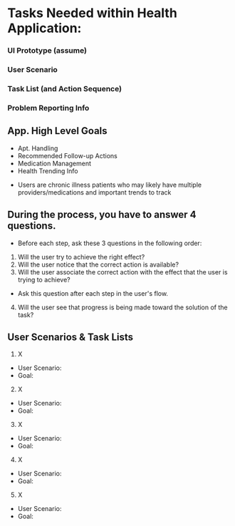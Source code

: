 # Tasks Needed within Health Application:

### UI Prototype (assume)

### User Scenario

### Task List (and Action Sequence)

### Problem Reporting Info

## App. High Level Goals

- Apt. Handling
- Recommended Follow-up Actions
- Medication Management
- Health Trending Info

* Users are chronic illness patients who may likely have multiple providers/medications and important trends to track

## During the process, you have to answer 4 questions.
* Before each step, ask these 3 questions in the following order:
1. Will the user try to achieve the right effect? 
2. Will the user notice that the correct action is available?
3. Will the user associate the correct action with the effect that the user is trying to achieve?
* Ask this question after each step in the user's flow.
4. Will the user see that progress is being made toward the solution of the task? 

## User Scenarios & Task Lists

1. X
- User Scenario: 
- Goal: 
2. X
- User Scenario: 
- Goal: 
3. X
- User Scenario: 
- Goal: 
4. X
- User Scenario: 
- Goal: 
5. X
- User Scenario: 
- Goal: 